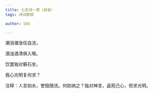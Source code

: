 ```yaml
---
title: 七言诗一首（自省）
tags: 诗词歌赋

author: SDG

---
```


潮消潮涨任自流，

酒浊酒清俱入喉。

饮罢独对磐石坐，

我心光明复何求？

注释：人言如水，誉毁随流。何妨纳之？独对神言，返观己心，但求光明。
